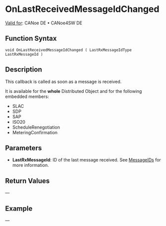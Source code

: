 # OnLastReceivedMessageIdChanged

[Valid for](../../../Shared/FeatureAvailability.md):  CANoe DE • CANoe4SW DE

## Function Syntax

```plaintext
void OnLastReceivedMessageIdChanged ( LastRxMessageIdType LastRxMessageId )
```

## Description

This callback is called as soon as a message is received.

It is available for the **whole** Distributed Object and for the following embedded members:

- SLAC
- SDP
- SAP
- ISO20
- ScheduleRenegotiation
- MeteringConfirmation

## Parameters

- **LastRxMessageId**: ID of the last message received. See [MessageIDs](../Callbacks/SCC_MessageID.md) for more information.

## Return Values

—

## Example

—
